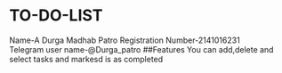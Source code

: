 # TO-DO-LIST
Name-A Durga Madhab Patro
Registration Number-2141016231\
Telegram user name-@Durga_patro
##Features
You can add,delete and select tasks and markesd is as completed

